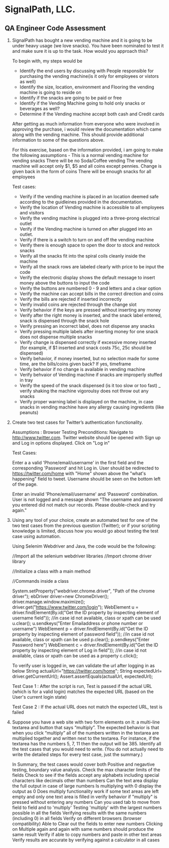 # SignalPath, LLC.
## QA Engineer Code Assessment

1. SignalPath has bought a new vending machine and it is going to be under heavy usage (we love snacks). You have been nominated to test it and make sure it is up to the task. How would you approach this?

      To begin with, my steps would be
      - Identify the end users by discussing with People responsible for purchasing the vending machine(is it only for employees or vistors as well)
      - Identify the size, location, environment and Flooring the vending machine is going to   reside on
      - Identify if the snacks are going to be paid or free
      - Identify if the Vending Machine going to hold only snacks or beverages as well?
      - Determine if the Vending machine accept both cash and Credit cards

      After getting as much information from everyone who were involved in approving the purchase, i would review the documentation which came along with the vending machine. This should provide additional information to some of the questions above.

      For this exercise, based on the information provided, i am going to make the following assumptions - 
      This is a normal vending machine for vending snacks
      There will be no Soda/Coffee vending
      The vending machine will accept only $1, $5 and all coins except pennies. Change is given back in the form of coins
      There will be enough snacks for all employees


      Test cases:

      - Verify if the vending machine is placed in an location deemed safe according to the guidleines provided in the documentation.
      - Verify the location of Vending machine is accessible to all employees and visitors
      - Verify the vending machine is plugged into a three-prong electrical outlet
      - Verify if the Vending machine is turned on after plugged into an outlet. 
      - Verify if there is a switch to turn on and off the vending machine
      - Verify there is enough space to open the door to stock and restock snacks
      - Verify all the snacks fit into the spiral coils cleanly inside the machine
      - Verify all the snack rows are labeled clearly with price to be input the code 
      - Verify the electronic display shows the default message to insert money above the buttons to input the code
      - Verify the buttons are numbered 0 - 9 and letters and a clear option
      - Verify the machine can accept bills in the correct direction and coins
      - Verify the bills are rejected if inserted incorrectly
      - Verify invalid coins are rejected through the change slot
      - Verify behavior if the keys are pressed without inserting any money
      - Verify after the right money is inserted, and the snack label entered, snack is dispensed through the snack hole
      - Verify pressing an incorrect label, does not dispense any snacks
      - Verify pressing multiple labels after inserting money for one snack does not dispense multiple snacks
      - Verify change is dispensed correctly if excessive money inserted (for example, if $1 inserted and snack costs 75c, 25c should be dispensed)
      - Verify behavior, if money inserted, but no selection made for some time, are the bills/coins given back? If yes, timeframe
      - Verify behavior if no change is available in vending machine
      - Verify behvaior of Vending machine if snacks are improperly stuffed in tray
      - Verify the speed of the snack dispensed (is it too slow or too fast)
      _ verify shaking the machine vigoroulsy does not throw out any snacks
      - Verify proper warning label is displayed on the machine, in case snacks in vending machine have any allergy causing ingredients (like peanuts)

2. Create two test cases for Twitter’s authentication functionality.

      Assumptions : Browser Testing
      Preconditions: Navigate to http://www.twitter.com. 
      Twitter website should be opened with Sign up and Log in options displayed. Click on "Log in"

      Test Cases:

      Enter a a valid 'Phone/email/username' in the first field and the corresponding 'Password' and hit Log in. 
      User should be redirected to https://twitter.com/home with "Home" shown above the "what's happening" field to tweet. Username should be seen on the bottom
      left of the page. 

      Enter an invalid 'Phone/email/username' and 'Password' combination. User is not logged and a message shown 
      "The username and password you entered did not match our records. Please double-check and try again."
    

3. Using any tool of your choice, create an automated test for one of the two test cases from the previous question (Twitter); or if your scripting knowledge is limited, discuss how you would go about testing the test case using automation.

     Using Selenim Webdriver and Java, the code would be the following:
     
    //Import all the selenium webdriver libraries
    //Import chrome driver library

    //Initialize a class with a main method

    //Commands inside a class

    System.setProperty("webdriver.chrome.driver", "Path of the chrome driver");
    ebDriver driver=new ChromeDriver();
    driver.manage.window.maximize();
    driver.get("https://www.twitter.com/login");
    WebElement u = driver.findElement(By.id("Get the ID property by inspecting element of username field")); 
    //in case id not available, class or xpath can be used
    u.clear();
    u.sendkeys("Enter Emailaddress or phone number or username")
    WebElement p = driver.findElement(By.id("Get the ID property by inspecting element of password field")); 
    //in case id not available, class or xpath can be used
    p.clear();
    p.sendkeys("Enter Password here")
    WebElement c = driver.findElement(By.id("Get the ID property by inspecting element of Log in field")); 
    //in case id not available, class or xpath can be used as a property
    c.click();

    To verify user is logged in, we can validate the url after logging in as below
    String actualUrl="https://twitter.com/home";
    String expectedUrl= driver.getCurrentUrl();
    Assert.assertEquals(actualUrl, expectedUrl);

    Test Case 1 : After the script is run, Test is passed if the actual URL (which is for a valid login) matches the expected URL
    (based on the User's current login state)

    Test Case 2 : If the actual URL does not match the expected URL, test is failed
     

4. Suppose you have a web site with two form elements on it: a multi-line textarea and button that says “multiply”. The expected behavior is that when you click “multiply” all of the numbers written in the textarea are multiplied together and written next to the textarea. For instance, if the textarea has the numbers 5, 7, 11 then the output will be 385. Identify all the test cases that you would need to write. (You do not actually need to write the detailed steps for every test case, just the summary.)

    In Summary, the test cases would cover both Positive and negavtive testing, boundary value analysis.
    Check the max character limits of the fields
    Check to see if the fields accept any alphabets including special characters like decimals other than numbers
    Can the text area display the full output in case of large numbers
    Is multiplying with 0 display the output as 0
    Does multiply functionality work if some text areas are left empty and only one text area is filled in
    verify behavior if "multiply" is pressed without entering any numbers
    Can you used tab to move from field to field and to 'multiply' 
    Testing 'multiply' with the largest numbers possible in all the fields
    Verifying results with the same numbers (including 0) in all fields
    Verify on different browsers (browser compatibility)
    Able to Clear out the fields to enter new numbers
    Clicking on Multiple again and again with same numbers should produce the same result
    Verify if able to copy numbers and paste in other text areas
    Verify results are accurate by verifying against a calculator in all cases
    
    
    
    
